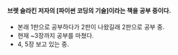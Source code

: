 #### 브렛 슬라킨 저자의 [파이썬 코딩의 기술]이라는 책을 공부 중이다.

- 본래 1판으로 공부하다가 2판이 나왔길래 2판으로 공부 중.
- 현재 ~3장까지 공부를 마쳤다.
- 4, 5장 보고 있는 중.